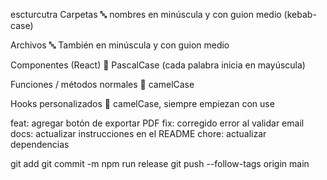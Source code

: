 escturcutra
 Carpetas
🔤 nombres en minúscula y con guion medio (kebab-case)

 Archivos
🔤 También en minúscula y con guion medio

Componentes (React)
🧠 PascalCase (cada palabra inicia en mayúscula)

Funciones / métodos normales
🐫 camelCase

Hooks personalizados
🐫 camelCase, siempre empiezan con use

feat: agregar botón de exportar PDF
fix: corregido error al validar email
docs: actualizar instrucciones en el README
chore: actualizar dependencias

git add
git commit -m
npm run release
git push --follow-tags origin main
